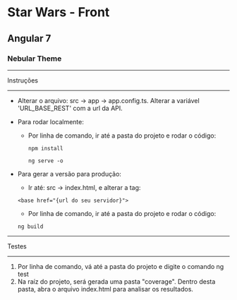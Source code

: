  # Star Wars - Front
 ## Angular 7
 ### Nebular Theme

*******************
Instruções
*******************

- Alterar o arquivo: src -> app -> app.config.ts. Alterar a variável 'URL_BASE_REST' com a url da API.
- Para rodar localmente:
    -   Por linha de comando, ir até a pasta do projeto e rodar o código:
        ```
        npm install
        ```
        ```
        ng serve -o
        ```

- Para gerar a versão para produção:
    - Ir até: src -> index.html, e alterar a tag:
    ```
    <base href="{url do seu servidor}">
    ```

    - Por linha de comando, ir até a pasta do projeto e rodar o código:
    ```
    ng build
    ```


*******************
Testes
*******************

1. Por linha de comando, vá até a pasta do projeto e digite o comando ng test
2. Na raíz do projeto, será gerada uma pasta "coverage". Dentro desta pasta, abra o arquivo index.html para analisar os resultados.
